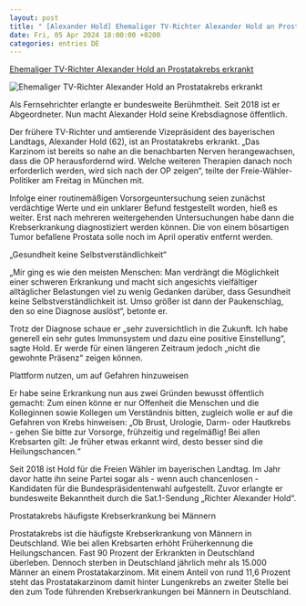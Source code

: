 ```yaml
---
layout: post
title: " [Alexander Hold] Ehemaliger TV-Richter Alexander Hold an Prostatakrebs erkrankt"
date: Fri, 05 Apr 2024 18:00:00 +0200
categories: entries DE
---
```

[Ehemaliger TV-Richter Alexander Hold an Prostatakrebs erkrankt](https://www.noz.de/deutschland-welt/panorama/artikel/ehemaliger-tv-richter-alexander-hold-an-prostatakrebs-erkrankt-46768960)

![Ehemaliger TV-Richter Alexander Hold an Prostatakrebs erkrankt](https://images.noz-mhn.de/img/46769048/crop/cbase_16_9-w1200/201513318/1776323817/alexander-hold-krebs.jpg)

Als Fernsehrichter erlangte er bundesweite Berühmtheit. Seit 2018 ist er Abgeordneter. Nun macht Alexander Hold seine Krebsdiagnose öffentlich.

Der frühere TV-Richter und amtierende Vizepräsident des bayerischen Landtags, Alexander Hold (62), ist an Prostatakrebs erkrankt. „Das Karzinom ist bereits so nahe an die benachbarten Nerven herangewachsen, dass die OP herausfordernd wird. Welche weiteren Therapien danach noch erforderlich werden, wird sich nach der OP zeigen“, teilte der Freie-Wähler-Politiker am Freitag in München mit.

Infolge einer routinemäßigen Vorsorgeuntersuchung seien zunächst verdächtige Werte und ein unklarer Befund festgestellt worden, hieß es weiter. Erst nach mehreren weitergehenden Untersuchungen habe dann die Krebserkrankung diagnostiziert werden können. Die von einem bösartigen Tumor befallene Prostata solle noch im April operativ entfernt werden.

„Gesundheit keine Selbstverständlichkeit“

„Mir ging es wie den meisten Menschen: Man verdrängt die Möglichkeit einer schweren Erkrankung und macht sich angesichts vielfältiger alltäglicher Belastungen viel zu wenig Gedanken darüber, dass Gesundheit keine Selbstverständlichkeit ist. Umso größer ist dann der Paukenschlag, den so eine Diagnose auslöst“, betonte er.

Trotz der Diagnose schaue er „sehr zuversichtlich in die Zukunft. Ich habe generell ein sehr gutes Immunsystem und dazu eine positive Einstellung“, sagte Hold. Er werde für einen längeren Zeitraum jedoch „nicht die gewohnte Präsenz“ zeigen können.

Plattform nutzen, um auf Gefahren hinzuweisen

Er habe seine Erkrankung nun aus zwei Gründen bewusst öffentlich gemacht: Zum einen könne er nur Offenheit die Menschen und die Kolleginnen sowie Kollegen um Verständnis bitten, zugleich wolle er auf die Gefahren von Krebs hinweisen: „Ob Brust, Urologie, Darm- oder Hautkrebs - gehen Sie bitte zur Vorsorge, frühzeitig und regelmäßig! Bei allen Krebsarten gilt: Je früher etwas erkannt wird, desto besser sind die Heilungschancen.“

Seit 2018 ist Hold für die Freien Wähler im bayerischen Landtag. Im Jahr davor hatte ihn seine Partei sogar als - wenn auch chancenlosen - Kandidaten für die Bundespräsidentenwahl aufgestellt. Zuvor erlangte er bundesweite Bekanntheit durch die Sat.1-Sendung „Richter Alexander Hold“.

Prostatakrebs häufigste Krebserkrankung bei Männern

Prostatakrebs ist die häufigste Krebserkrankung von Männern in Deutschland. Wie bei allen Krebsarten erhöht Früherkennung die Heilungschancen. Fast 90 Prozent der Erkrankten in Deutschland überleben. Dennoch sterben in Deutschland jährlich mehr als 15.000 Männer an einem Prostatakarzinom. Mit einem Anteil von rund 11,6 Prozent steht das Prostatakarzinom damit hinter Lungenkrebs an zweiter Stelle bei den zum Tode führenden Krebserkrankungen bei Männern in Deutschland.


